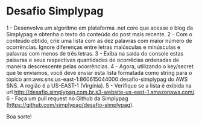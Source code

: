 # Desafio Simplypag

1 - Desenvolva um algorítmo em plataforma .net core que acesse o blog da Simplypag e obtenha o texto do conteúdo do post mais recente.
2 - Com o conteúdo obtido, crie uma lista com as dez palavras com maior número de ocorrências. Ignore diferenças entre letras maiúsculas e minúsculas e palavras com menos de três letras.
3 - Exiba na saída do console estas palavras e seus respectivas quantidades de ocorrêcias ordenadas de maneira descrescente pelas ocorrências.
4 - Agora, utilizando o key/secret que te enviamos, você deve enviar esta lista formatada como string para o tópico arn:aws:sns:us-east-1:860615044000:desafio-simplypag do AWS SNS. A região é a US-EAST-1 (Virgínia).
5 - Verifique se a lista é exibida na url http://desafio.simplypag.com.br.s3-website-us-east-1.amazonaws.com/.
6 - Faça um pull request no Github da Simplypag (https://github.com/simplypag/desafio-simplypag).

Boa sorte!
